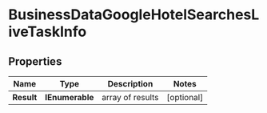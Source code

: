 # BusinessDataGoogleHotelSearchesLiveTaskInfo


## Properties

| Name | Type | Description | Notes |
|------------ | ------------- | ------------- | -------------|
**Result** | **IEnumerable<BusinessDataGoogleHotelSearchesLiveResultInfo>** | array of results |[optional]|